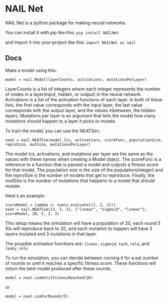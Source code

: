 # NAIL Net
NAIL Net is a python package for making neural networks.

You can install it with pip like this:
`pip install NAILNet`

and import it into your project like this:
`import NAILNet as nail`

## Docs
Make a model using this:
```
model = nail.Model(layerCounts, activations, mutationsPerLayer)
```
LayerCounts is a list of integers where each integer represents the number of nodes in a layer(input, hidden, or output) in the neural network.
Activations is a list of the activation functions of each layer. 
In both of these lists, the first value corresponds with the input layer, the last value corresponds with the output layer, and the values inbetween, the hidden layers. 
Mutations per layer is an argument that tells the model how many mutations should happen to a layer it picks to mutate. 


To train the model, you can use the NEATSim:
```
neat = nail.NEATSim(model_lcs, activations, scoreFunc, populationSize, reproSize, mutSize, mutationsPerLayer)
```
The model lcs, activations, and mutations per layer are the same as the values with these names when creating a Model object. 
The scoreFunc is a reference to a function that is passed a model and outputs a fitness score for that model.
The population size is the size of the population(integer) and the reproSize is the number of models that get to reproduce.
Finally, the mutSize is the number of mutations that happens to a model that should mutate.

Here's an example:
```
scoreModel = lambda x: sum(x.evaluate([1, 2, 3]))
neat = nail.NEATSim([3, 3, 3], ["linear", "sigmoid", "linear"], scoreModel, 20, 5, 3, 3)

```
This setup means the simulation will have a population of 20, each round 5 AIs will reproduce back to 20, and each mutation to happen will have 3 layers mutated and 3 mutations in that layer.

The possible activation functions are:
`linear`, `sigmoid`, `tanh`, `relu`, and `leaky_relu`

To run the simulation, you can decide between running it for a set number of rounds or until it reaches a specific fitness score.
These functions will return the best model produced after these rounds.
```
model = neat.simUntilFitnessReached(26)
```
or
```
model = neat.simForRounds(5)
```

